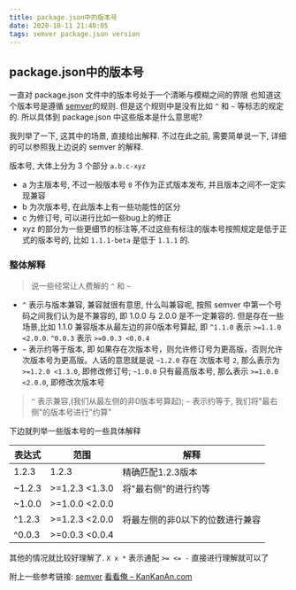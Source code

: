 ```yaml
---
title: package.json中的版本号
date: 2020-10-11 21:40:05
tags: semver package.json version
---
```


## package.json中的版本号

一直对 package.json 文件中的版本号处于一个清晰与模糊之间的界限
也知道这个版本号是遵循 [semver](http://semver.org/lang/zh-CN/)的规则.
但是这个规则中是没有比如 `^` 和 `~` 等标志的规定的. 所以具体到 package.json 中这些版本是什么意思呢?

我列举了一下, 这其中的场景, 直接给出解释. 不过在此之前, 需要简单说一下, 详细的可以参照我上边说的 semver 的解释.

版本号, 大体上分为 3 个部分 `a.b.c-xyz`

- a 为主版本号, 不过一般版本号 `0` 不作为正式版本发布, 并且版本之间不一定实现兼容
- b 为次版本号, 在此版本上有一些功能性的区分
- c 为修订号, 可以进行比如一些bug上的修正
- xyz 的部分为一些更细节的标注等,不过这些有标注的版本号按照规定是低于正式的版本号的, 比如 `1.1.1-beta` 是低于 `1.1.1` 的.

### 整体解释

> 说一些经常让人费解的 `^` 和 `~`

- `^` 表示与版本兼容, 兼容就很有意思, 什么叫兼容呢, 按照 semver 中第一个号码之间我们认为是不兼容的, 即 1.0.0 与 2.0.0 是不一定兼容的. 但是存在一些场景,比如 1.1.0 兼容版本从最左边的非0版本号算起, 即 `^1.1.0` 表示 `>=1.1.0 <2.0.0`. `^0.0.3` 表示 `>=0.0.3 <0.0.4`
- `~` 表示约等于版本, 即 如果存在次版本号，则允许修订号为更高版，否则允许次版本号为更高版。人话的意思就是说 `~1.2.0` 存在 次版本号 `2`, 那么表示为 `>=1.2.0 <1.3.0`, 即修改修订号; `~1.0.0` 只有最高版本号, 那么表示 `>=1.0.0 <2.0.0`, 即修改次版本号

> `^` 表示兼容,(我们从最左侧的非0版本号算起); `~` 表示约等于, 我们将"最右侧"的版本号进行"约算"

下边就列举一些版本号的一些具体解释

|表达式 | 范围 | 解释|
|---|---|---|
|1.2.3|1.2.3|精确匹配1.2.3版本|
|~1.2.3|>=1.2.3 <1.3.0|将"最右侧"的进行约等
|~1.0.0|>=1.0.0 <2.0.0|
|^1.2.3|>=1.2.3 <2.0.0|将最左侧的非0以下的位数进行兼容
|^0.0.3|>=0.0.3 <0.0.4|

其他的情况就比较好理解了.
`X x *` 表示通配
`>= <= -` 直接进行理解就可以了

附上一些参考链接:
[semver](https://docs.npmjs.com/misc/semver)
[看看俺 – KanKanAn.com](http://blog.kankanan.com/article/package.json-65874ef6-dependencies-4e2d7684540479cd7248672c53f75f625f0f.html
)

